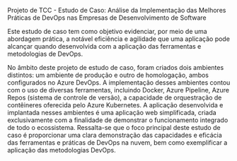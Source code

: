 Projeto de TCC - Estudo de Caso: Análise da Implementação das Melhores Práticas de DevOps nas Empresas de Desenvolvimento de Software

Este estudo de caso tem como objetivo evidenciar, por meio de uma abordagem prática, a notável eficiência e agilidade que uma aplicação pode alcançar quando desenvolvida com a aplicação das ferramentas e metodologias de DevOps.

No âmbito deste projeto de estudo de caso, foram criados dois ambientes distintos: um ambiente de produção e outro de homologação, ambos configurados no Azure DevOps. A implementação desses ambientes contou com o uso de diversas ferramentas, incluindo Docker, Azure Pipeline, Azure Repos (sistema de controle de versão), a capacidade de orquestração de contêineres oferecida pelo Azure Kubernetes. A aplicação desenvolvida e implantada nesses ambientes é uma aplicação web simplificada, criada exclusivamente com a finalidade de demonstrar o funcionamento integrado de todo o ecossistema. Ressalta-se que o foco principal deste estudo de caso é proporcionar uma clara demonstração das capacidades e eficácia das ferramentas e práticas de DevOps na nuvem, bem como exemplificar a aplicação das metodologias DevOps.
